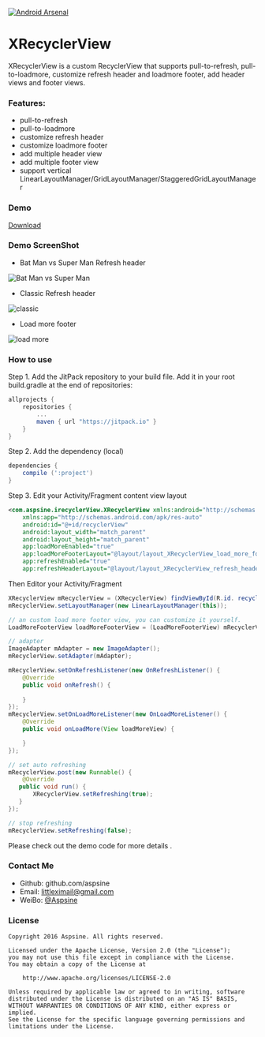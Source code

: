 [![Android Arsenal](https://img.shields.io/badge/Android%20Arsenal-XRecyclerView-brightgreen.svg?style=flat)](http://android-arsenal.com/details/1/3403)
# XRecyclerView
XRecyclerView is a custom RecyclerView that supports pull-to-refresh, pull-to-loadmore, customize refresh header and loadmore footer, add header views and footer views.

### Features:
- pull-to-refresh
- pull-to-loadmore
- customize refresh header
- customize loadmore footer
- add multiple header view
- add multiple footer view
- support vertical LinearLayoutManager/GridLayoutManager/StaggeredGridLayoutManager

### Demo
[Download](https://github.com/Aspsine/irecyclerView/blob/master/art/demo.apk?raw=true)

### Demo ScreenShot
- Bat Man vs Super Man Refresh header

![Bat Man vs Super Man](https://github.com/Aspsine/irecyclerView/raw/master/art/bat_vs_supper_header.gif)

- Classic Refresh header

![classic](https://github.com/Aspsine/irecyclerView/raw/master/art/class_header.gif)

- Load more footer

![load more](https://github.com/Aspsine/irecyclerView/raw/master/art/load_more.gif)

### How to use
Step 1. Add the JitPack repository to your build file. Add it in your root build.gradle at the end of repositories:
```groovy
allprojects {
    repositories {
        ...
        maven { url "https://jitpack.io" }
    }
}
```
Step 2. Add the dependency (local)

```groovy
dependencies {
    compile (':project')
}
```
Step 3. Edit your Activity/Fragment content view layout
```xml
<com.aspsine.irecyclerView.XRecyclerView xmlns:android="http://schemas.android.com/apk/res/android"
    xmlns:app="http://schemas.android.com/apk/res-auto"
    android:id="@+id/recyclerView"
    android:layout_width="match_parent"
    android:layout_height="match_parent"
    app:loadMoreEnabled="true"
    app:loadMoreFooterLayout="@layout/layout_XRecyclerView_load_more_footer"
    app:refreshEnabled="true"
    app:refreshHeaderLayout="@layout/layout_XRecyclerView_refresh_header"/>
```
Then Editor your Activity/Fragment

```java
XRecyclerView mRecyclerView = (XRecyclerView) findViewById(R.id. recyclerView);
mRecyclerView.setLayoutManager(new LinearLayoutManager(this));

// an custom load more footer view, you can customize it yourself.
LoadMoreFooterView loadMoreFooterView = (LoadMoreFooterView) mRecyclerView.getLoadMoreFooterView();

// adapter
ImageAdapter mAdapter = new ImageAdapter();
mRecyclerView.setAdapter(mAdapter);

mRecyclerView.setOnRefreshListener(new OnRefreshListener() {
    @Override
    public void onRefresh() {
    
    }
});
mRecyclerView.setOnLoadMoreListener(new OnLoadMoreListener() {
    @Override
    public void onLoadMore(View loadMoreView) {

    }
});

// set auto refreshing
mRecyclerView.post(new Runnable() {
    @Override
   public void run() {
       XRecyclerView.setRefreshing(true);
   }
});

// stop refreshing
mRecyclerView.setRefreshing(false);
```

Please check out the demo code for more details .

### Contact Me
- Github: github.com/aspsine
- Email:  littleximail@gmail.com
- WeiBo:  [@Aspsine](http://weibo.com/wetze)

### License

    Copyright 2016 Aspsine. All rights reserved.

    Licensed under the Apache License, Version 2.0 (the "License");
    you may not use this file except in compliance with the License.
    You may obtain a copy of the License at

        http://www.apache.org/licenses/LICENSE-2.0

    Unless required by applicable law or agreed to in writing, software
    distributed under the License is distributed on an "AS IS" BASIS,
    WITHOUT WARRANTIES OR CONDITIONS OF ANY KIND, either express or implied.
    See the License for the specific language governing permissions and
    limitations under the License.



